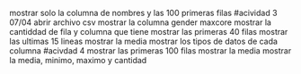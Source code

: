 mostrar solo la columna de nombres y las 100 primeras filas #acividad 3 07/04
abrir archivo csv
mostrar la columna gender maxcore
mostrar la cantiddad de fila y columna que tiene
mostrar las primeras 40 filas
mostrar las ultimas 15 lineas
mostrar la media
mostrar los tipos de datos de cada columna #acivdad 4
mostrar las primeras 100 filas
mostrar la media
mostrar la media, minimo, maximo y cantidad


